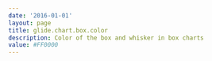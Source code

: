 ```yaml
---
date: '2016-01-01'
layout: page
title: glide.chart.box.color
description: Color of the box and whisker in box charts
value: #FF0000 
---
```

